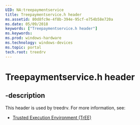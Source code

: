 ```yaml
---
UID: NA:treepaymentservice
title: Treepaymentservice.h header
ms.assetid: 80d8fc9e-4f8b-394e-95cf-e754b58e720a
ms.date: 05/09/2018
keywords: ["Treepaymentservice.h header"]
ms.keywords: 
ms.prod: windows-hardware
ms.technology: windows-devices
ms.topic: portal
tech.root: treedrv
---
```


# Treepaymentservice.h header


## -description


This header is used by treedrv. For more information, see:

- [Trusted Execution Environment (TrEE)](../_treedrv/index.md)
